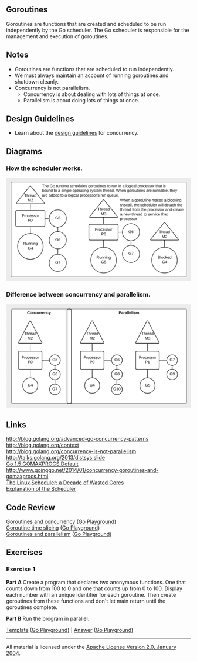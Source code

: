 ## Goroutines

Goroutines are functions that are created and scheduled to be run independently by the Go scheduler. The Go scheduler is responsible for the management and execution of goroutines.

## Notes

* Goroutines are functions that are scheduled to run independently.
* We must always maintain an account of running goroutines and shutdown cleanly.
* Concurrency is not parallelism.
	* Concurrency is about dealing with lots of things at once.
	* Parallelism is about doing lots of things at once.

## Design Guidelines

* Learn about the [design guidelines](../../../reading/design_guidelines.md#writing-concurrent-software) for concurrency.

## Diagrams

### How the scheduler works.

![Ardan Labs](scheduler.png)

### Difference between concurrency and parallelism.

![Ardan Labs](parallel.png)

## Links

http://blog.golang.org/advanced-go-concurrency-patterns  
http://blog.golang.org/context  
http://blog.golang.org/concurrency-is-not-parallelism  
http://talks.golang.org/2013/distsys.slide  
[Go 1.5 GOMAXPROCS Default](https://docs.google.com/document/d/1At2Ls5_fhJQ59kDK2DFVhFu3g5mATSXqqV5QrxinasI/edit)  
http://www.goinggo.net/2014/01/concurrency-goroutines-and-gomaxprocs.html  
[The Linux Scheduler: a Decade of Wasted Cores](http://www.ece.ubc.ca/~sasha/papers/eurosys16-final29.pdf)  
[Explanation of the Scheduler](https://news.ycombinator.com/item?id=12460807)  

## Code Review

[Goroutines and concurrency](example1/example1.go) ([Go Playground](https://play.golang.org/p/eV4l2JqLZL))  
[Goroutine time slicing](example2/example2.go) ([Go Playground](https://play.golang.org/p/8NwVeZG6IB))  
[Goroutines and parallelism](example3/example3.go) ([Go Playground](https://play.golang.org/p/5A0VFp03vb))

## Exercises

### Exercise 1

**Part A** Create a program that declares two anonymous functions. One that counts down from 100 to 0 and one that counts up from 0 to 100. Display each number with an unique identifier for each goroutine. Then create goroutines from these functions and don't let main return until the goroutines complete.

**Part B** Run the program in parallel.

[Template](exercises/template1/template1.go) ([Go Playground](https://play.golang.org/p/kjtlMXkAAv)) | 
[Answer](exercises/exercise1/exercise1.go) ([Go Playground](https://play.golang.org/p/pUV-FPd3CE))
___
All material is licensed under the [Apache License Version 2.0, January 2004](http://www.apache.org/licenses/LICENSE-2.0).
